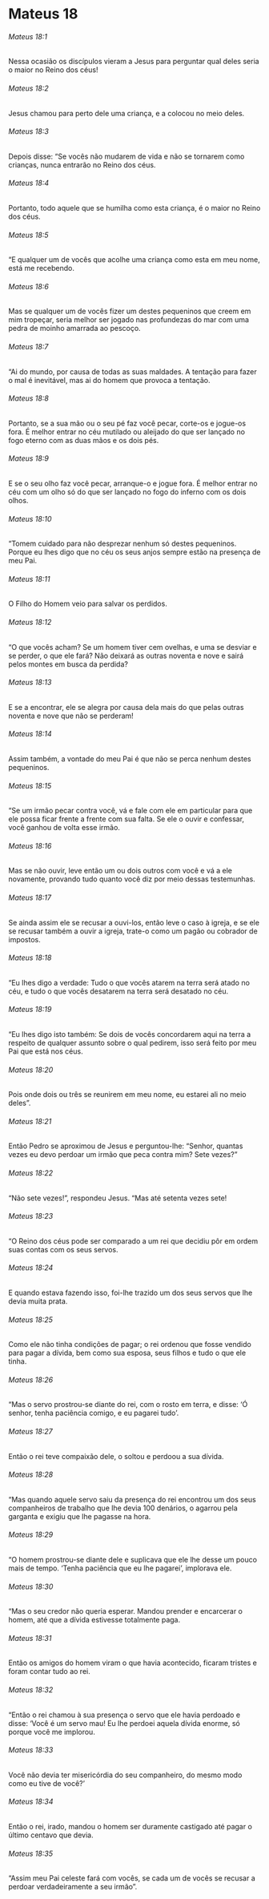 # Mateus 18

###### Mateus 18:1

Nessa ocasião os discípulos vieram a Jesus para perguntar qual deles seria o maior no Reino dos céus!

###### Mateus 18:2

Jesus chamou para perto dele uma criança, e a colocou no meio deles.

###### Mateus 18:3

Depois disse: “Se vocês não mudarem de vida e não se tornarem como crianças, nunca entrarão no Reino dos céus.

###### Mateus 18:4

Portanto, todo aquele que se humilha como esta criança, é o maior no Reino dos céus.

###### Mateus 18:5

“E qualquer um de vocês que acolhe uma criança como esta em meu nome, está me recebendo.

###### Mateus 18:6

Mas se qualquer um de vocês fizer um destes pequeninos que creem em mim tropeçar, seria melhor ser jogado nas profundezas do mar com uma pedra de moinho amarrada ao pescoço.

###### Mateus 18:7

“Ai do mundo, por causa de todas as suas maldades. A tentação para fazer o mal é inevitável, mas ai do homem que provoca a tentação.

###### Mateus 18:8

Portanto, se a sua mão ou o seu pé faz você pecar, corte-os e jogue-os fora. É melhor entrar no céu mutilado ou aleijado do que ser lançado no fogo eterno com as duas mãos e os dois pés.

###### Mateus 18:9

E se o seu olho faz você pecar, arranque-o e jogue fora. É melhor entrar no céu com um olho só do que ser lançado no fogo do inferno com os dois olhos.

###### Mateus 18:10

“Tomem cuidado para não desprezar nenhum só destes pequeninos. Porque eu lhes digo que no céu os seus anjos sempre estão na presença de meu Pai.

###### Mateus 18:11

O Filho do Homem veio para salvar os perdidos.

###### Mateus 18:12

“O que vocês acham? Se um homem tiver cem ovelhas, e uma se desviar e se perder, o que ele fará? Não deixará as outras noventa e nove e sairá pelos montes em busca da perdida?

###### Mateus 18:13

E se a encontrar, ele se alegra por causa dela mais do que pelas outras noventa e nove que não se perderam!

###### Mateus 18:14

Assim também, a vontade do meu Pai é que não se perca nenhum destes pequeninos.

###### Mateus 18:15

“Se um irmão pecar contra você, vá e fale com ele em particular para que ele possa ficar frente a frente com sua falta. Se ele o ouvir e confessar, você ganhou de volta esse irmão.

###### Mateus 18:16

Mas se não ouvir, leve então um ou dois outros com você e vá a ele novamente, provando tudo quanto você diz por meio dessas testemunhas.

###### Mateus 18:17

Se ainda assim ele se recusar a ouvi-los, então leve o caso à igreja, e se ele se recusar também a ouvir a igreja, trate-o como um pagão ou cobrador de impostos.

###### Mateus 18:18

“Eu lhes digo a verdade: Tudo o que vocês atarem na terra será atado no céu, e tudo o que vocês desatarem na terra será desatado no céu.

###### Mateus 18:19

“Eu lhes digo isto também: Se dois de vocês concordarem aqui na terra a respeito de qualquer assunto sobre o qual pedirem, isso será feito por meu Pai que está nos céus.

###### Mateus 18:20

Pois onde dois ou três se reunirem em meu nome, eu estarei ali no meio deles”.

###### Mateus 18:21

Então Pedro se aproximou de Jesus e perguntou-lhe: “Senhor, quantas vezes eu devo perdoar um irmão que peca contra mim? Sete vezes?”

###### Mateus 18:22

“Não sete vezes!”, respondeu Jesus. “Mas até setenta vezes sete!

###### Mateus 18:23

“O Reino dos céus pode ser comparado a um rei que decidiu pôr em ordem suas contas com os seus servos.

###### Mateus 18:24

E quando estava fazendo isso, foi-lhe trazido um dos seus servos que lhe devia muita prata.

###### Mateus 18:25

Como ele não tinha condições de pagar; o rei ordenou que fosse vendido para pagar a dívida, bem como sua esposa, seus filhos e tudo o que ele tinha.

###### Mateus 18:26

“Mas o servo prostrou-se diante do rei, com o rosto em terra, e disse: ‘Ó senhor, tenha paciência comigo, e eu pagarei tudo’.

###### Mateus 18:27

Então o rei teve compaixão dele, o soltou e perdoou a sua dívida.

###### Mateus 18:28

“Mas quando aquele servo saiu da presença do rei encontrou um dos seus companheiros de trabalho que lhe devia 100 denários, o agarrou pela garganta e exigiu que lhe pagasse na hora.

###### Mateus 18:29

“O homem prostrou-se diante dele e suplicava que ele lhe desse um pouco mais de tempo. ‘Tenha paciência que eu lhe pagarei’, implorava ele.

###### Mateus 18:30

“Mas o seu credor não queria esperar. Mandou prender e encarcerar o homem, até que a dívida estivesse totalmente paga.

###### Mateus 18:31

Então os amigos do homem viram o que havia acontecido, ficaram tristes e foram contar tudo ao rei.

###### Mateus 18:32

“Então o rei chamou à sua presença o servo que ele havia perdoado e disse: ‘Você é um servo mau! Eu lhe perdoei aquela dívida enorme, só porque você me implorou.

###### Mateus 18:33

Você não devia ter misericórdia do seu companheiro, do mesmo modo como eu tive de você?’

###### Mateus 18:34

Então o rei, irado, mandou o homem ser duramente castigado até pagar o último centavo que devia.

###### Mateus 18:35

“Assim meu Pai celeste fará com vocês, se cada um de vocês se recusar a perdoar verdadeiramente a seu irmão”.

